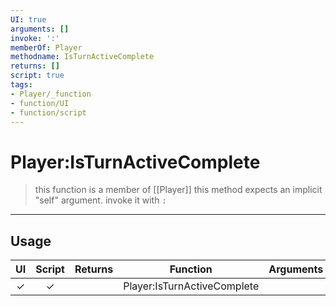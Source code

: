 ```yaml
---
UI: true
arguments: []
invoke: ':'
memberOf: Player
methodname: IsTurnActiveComplete
returns: []
script: true
tags:
- Player/_function
- function/UI
- function/script
---
```

# Player:IsTurnActiveComplete
> this function is a member of [[Player]]
> this method expects an implicit "self" argument. invoke it with `:`
-----
## Usage
|  UI | Script | Returns | Function | Arguments |
|:---:|:------:|-------:|:--------:|:---------|
|✓|✓||Player:IsTurnActiveComplete||
